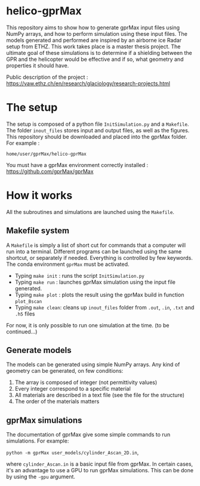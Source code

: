 # helico-gprMax
This repository aims to show how to generate gprMax input files using NumPy arrays, and how to perform simulation using these input files. The models generated and performed are inspired by an airborne ice Radar setup from ETHZ. This work takes place is a master thesis project. The ultimate goal of these simulations is to determine if a shielding between the GPR and the helicopter would be effective and if so, what geometry and properties it should have. 
 
Public description of the project : https://vaw.ethz.ch/en/research/glaciology/research-projects.html
 
# The setup
The setup is composed of a python file `InitSimulation.py` and a `Makefile`. The folder `inout_files` stores  input and output files, as well as the figures. This repository should be downloaded and placed into the gprMax folder. For example :
 
`home/user/gprMax/helico-gprMax`
 
 You must have a gprMax environment correctly installed : https://github.com/gprMax/gprMax
 
# How it works
All the subroutines and simulations are launched using the `Makefile`.
 
## Makefile system
A `Makefile` is simply a list of short cut for commands that a computer will run into a terminal. Different programs can be launched using the same shortcut, or separately if needed. Everything is controlled by few keywords. The conda environment `gprMax` must be activated.

- Typing `make init` : runs the script `InitSimulation.py`
- Typing `make run` : launches gprMax simulation using the input file generated.
- Typing `make plot` : plots the result using the gprMax build in function `plot_Bscan`
- Typing `make clean`: cleans up `inout_files` folder from `.out`, `.in`, `.txt` and `.h5` files

For now, it is only possible to run one simulation at the time. (to be continued...)
 
## Generate models
The models can be generated using simple NumPy arrays. Any kind of geometry can be generated, on few conditions:
1. The array is composed of integer (not permittivity values)
2. Every integer correspond to a specific material
3. All materials are described in a text file (see the file for the structure)
4. The order of the materials matters

## gprMax simulations
The documentation of gprMax give some simple commands to run simulations. For example:
 
`python -m gprMax user_models/cylinder_Ascan_2D.in`, 
 
where `cylinder_Ascan.in` is a basic input file from gprMax. In certain cases, it's an advantage to use a GPU to run gprMax simulations. This can be done by using the `-gpu` argument.
